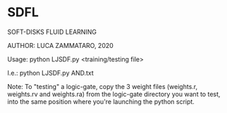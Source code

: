 # SDFL
SOFT-DISKS FLUID LEARNING

AUTHOR: LUCA ZAMMATARO, 2020

Usage: python LJSDF.py <training/testing file>

I.e.:  python LJSDF.py AND.txt


Note: To "testing" a logic-gate, copy the 3 weight files (weights.r, weights.rv and weights.ra) from the logic-gate directory you want to test, into the same position where you're launching the python script.
